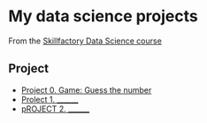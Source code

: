 # My data science projects
From the [Skillfactory Data Science course](https://skillfactory.ru/data-scientist-pro)

## Project

* [Project 0. Game: Guess the number](https://github.com/Rioder562/SF/tree/main/Project%200)
* [Prolect 1. ______](___)
* [pROJECT 2. ______](___)
